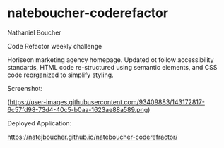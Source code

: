 # nateboucher-coderefactor
Nathaniel Boucher

Code Refactor weekly challenge 

Horiseon marketing agency homepage. Updated ot follow accessibility standards, HTML code re-structured using semantic elements, and CSS code reorganized to simplify styling.

Screenshot:

(https://user-images.githubusercontent.com/93409883/143172817-6c57fd98-73d4-40c5-b0aa-1623ae88a589.png)

Deployed Application:

https://natejboucher.github.io/nateboucher-coderefractor/

